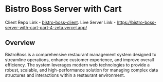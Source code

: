 # Bistro Boss Server with Cart
Client Repo Link - [bistro-boss-client](https://github.com/khadija-urmi/new-bistro-boss2-client).
Live Server Link - https://bistro-boss-server-with-cart-part-4-zeta.vercel.app/


## Overview
BistroBoss is a comprehensive restaurant management system designed to streamline operations, enhance customer experience, and improve overall efficiency. The system leverages modern web technologies to provide a robust, scalable, and high-performance solution for managing complex data structures and interactions within a restaurant environment.

